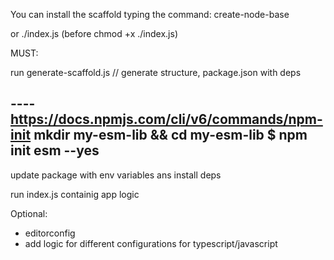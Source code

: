 You can install the scaffold typing the command:
create-node-base

or ./index.js (before chmod +x ./index.js)







MUST:

run generate-scaffold.js // generate structure, package.json with deps

---- https://docs.npmjs.com/cli/v6/commands/npm-init
mkdir my-esm-lib && cd my-esm-lib
$ npm init esm --yes
-----

update package with env variables ans install deps

run index.js containig app logic


Optional:

- editorconfig
- add logic for different configurations for typescript/javascript

